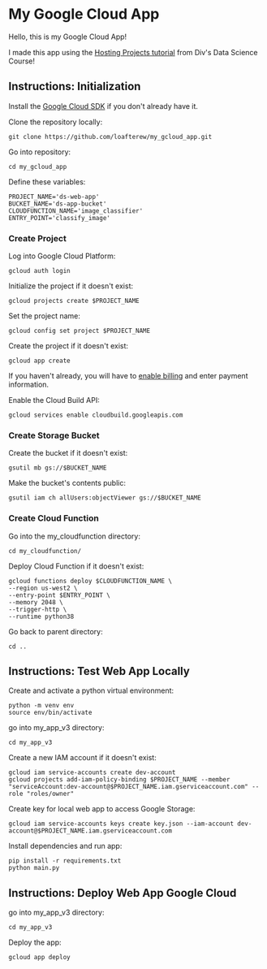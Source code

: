 # My Google Cloud App

Hello, this is my Google Cloud App!

I made this app using the [Hosting Projects tutorial](https://colab.research.google.com/drive/1UsbTlPc5oB8sIwHRfmajOGf9z7E0CobT?usp=sharing) from Div's Data Science Course!

## Instructions: Initialization

Install the [Google Cloud SDK](https://cloud.google.com/sdk/docs/install) if you don't already have it.

Clone the repository locally:

`git clone https://github.com/loafterew/my_gcloud_app.git`

Go into repository:

`cd my_gcloud_app`

Define these variables:

```
PROJECT_NAME='ds-web-app'
BUCKET_NAME='ds-app-bucket'
CLOUDFUNCTION_NAME='image_classifier'
ENTRY_POINT='classify_image'
```

### Create Project

Log into Google Cloud Platform:

`gcloud auth login`

Initialize the project if it doesn't exist:

`gcloud projects create $PROJECT_NAME`

Set the project name:

`gcloud config set project $PROJECT_NAME`

Create the project if it doesn't exist:

`gcloud app create`

If you haven't already, you will have to [enable billing](https://console.cloud.google.com/billing) and enter payment information.

Enable the Cloud Build API:

`gcloud services enable cloudbuild.googleapis.com`

### Create Storage Bucket

Create the bucket if it doesn't exist:

`gsutil mb gs://$BUCKET_NAME`

Make the bucket's contents public:

`gsutil iam ch allUsers:objectViewer gs://$BUCKET_NAME`

### Create Cloud Function

Go into the my_cloudfunction directory:

`cd my_cloudfunction/`

Deploy Cloud Function if it doesn't exist:

```
gcloud functions deploy $CLOUDFUNCTION_NAME \
--region us-west2 \
--entry-point $ENTRY_POINT \
--memory 2048 \
--trigger-http \
--runtime python38
```
Go back to parent directory:

`cd ..`

## Instructions: Test Web App Locally

Create and activate a python virtual environment:

```
python -m venv env
source env/bin/activate
```

go into my_app_v3 directory:

`cd my_app_v3`

Create a new IAM account if it doesn't exist:

```
gcloud iam service-accounts create dev-account
gcloud projects add-iam-policy-binding $PROJECT_NAME --member "serviceAccount:dev-account@$PROJECT_NAME.iam.gserviceaccount.com" --role "roles/owner"
```

Create key for local web app to access Google Storage:

`gcloud iam service-accounts keys create key.json --iam-account dev-account@$PROJECT_NAME.iam.gserviceaccount.com`

Install dependencies and run app:

```
pip install -r requirements.txt
python main.py
```

## Instructions: Deploy Web App Google Cloud

go into my_app_v3 directory:

`cd my_app_v3`

Deploy the app:

`gcloud app deploy`